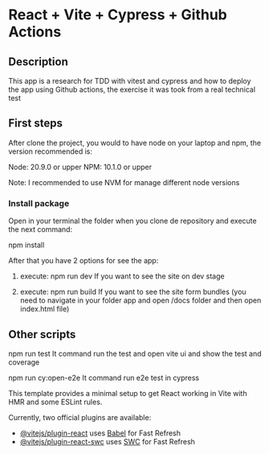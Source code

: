 # React + Vite + Cypress + Github Actions

## Description
This app is a research for TDD with vitest and cypress and how to deploy the app using Github actions, the exercise it was took from a real technical test

## First steps
After clone the project, you would to have node on your laptop and npm, the version recommended is:

Node: 20.9.0 or upper
NPM: 10.1.0 or upper

Note: I recommended to use NVM for manage different node versions

### Install package
Open in your terminal the folder when you clone de repository and execute the next command:

npm install

After that you have 2 options for see the app:

1. execute: npm run dev
If you want to see the site on dev stage

2. execute: npm run build
If you want to see the site form bundles (you need to navigate in your folder app and open /docs folder and then open index.html file)

## Other scripts

npm run test
It command run the test and open vite ui and show the test and coverage

npm run cy:open-e2e
It command run e2e test in cypress

This template provides a minimal setup to get React working in Vite with HMR and some ESLint rules.

Currently, two official plugins are available:

- [@vitejs/plugin-react](https://github.com/vitejs/vite-plugin-react/blob/main/packages/plugin-react/README.md) uses [Babel](https://babeljs.io/) for Fast Refresh
- [@vitejs/plugin-react-swc](https://github.com/vitejs/vite-plugin-react-swc) uses [SWC](https://swc.rs/) for Fast Refresh
